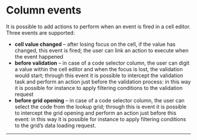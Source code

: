 # Column events

It is possible to add actions to perform when an event is fired in a cell editor. Three events are supported:

* **cell value changed**  – after losing focus on the cell, if the value has changed, this event is fired; the user can link an action to execute when the event happened
* **before validation**  – in case of a code selector column, the user can digit a value within the cell editor and when the focus is lost, the validation would start; through this event it is possible to intercept the validation task and perform an action just before the validation process: in this way it is possible for instance to apply filtering conditions to the validation request
* **before grid opening**  – in case of a code selector column, the user can select the code from the lookup grid; through this is event it is possible to intercept the grid opening and perform an action just before this event: in this way it is possible for instance to apply filtering conditions to the grid’s data loading request.

---



